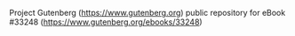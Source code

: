 Project Gutenberg (https://www.gutenberg.org) public repository for eBook #33248 (https://www.gutenberg.org/ebooks/33248)
